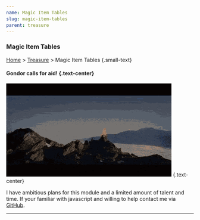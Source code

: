 ```yaml
---
name: Magic Item Tables
slug: magic-item-tables
parent: treasure
---
```

### Magic Item Tables
[Home](dm-operations-center) > [Treasure](treasure-menu) > Magic Item Tables {.small-text}

#### Gondor calls for aid! {.text-center}

![Gondor calls for air!](../assets/img/lotr-gondor.gif) {.text-center}

I have ambitious plans for this module and a limited amount of talent and time. If your familiar with javascript and willing to help contact me via <a href="https://github.com/MrFarland">GitHub</a>.

<hr/>